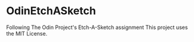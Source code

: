 # OdinEtchASketch
Following The Odin Project's Etch-A-Sketch assignment
This project uses the MIT License. 
